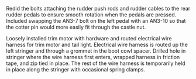 Redid the bolts attaching the rudder push rods and rudder cables to the rear rudder pedals to ensure smooth rotation when the pedals are pressed. Included swapping the AN3-7 bolt on the left pedal with an AN3-10 so that the cotter pin would more easily fit through the castle nut.

Loosely installed trim motor with hardware and routed electrical wire harness for trim motor and tail light. Electrical wire harness is routed up the left stringer and through a grommet in the boot cowl spacer. Drilled hole in stringer where the wire harness first enters, wrapped harness in friction tape, and zip tied in place. The rest of the wire harness is temporarily held in place along the stringer with occasional spring clamps.
